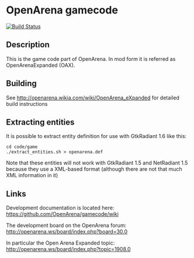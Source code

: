 # OpenArena gamecode 
[![Build Status](https://travis-ci.org/OpenArena/gamecode.svg?branch=master)](https://travis-ci.org/OpenArena/gamecode)

## Description ##
This is the game code part of OpenArena. In mod form it is referred as OpenArenaExpanded (OAX).

## Building ##

See http://openarena.wikia.com/wiki/OpenArena_eXpanded for detailed build instructions

## Extracting entities ##
It is possible to extract entity definition for use with GtkRadiant 1.6 like this:

```
cd code/game
./extract_entities.sh > openarena.def
```

Note that these entities will not work with GtkRadiant 1.5 and NetRadiant 1.5 because they use a XML-based format (although there are not that much XML information in it)

## Links ##
Development documentation is located here: https://github.com/OpenArena/gamecode/wiki

The development board on the OpenArena forum: http://openarena.ws/board/index.php?board=30.0

In particular the Open Arena Expanded topic: http://openarena.ws/board/index.php?topic=1908.0


